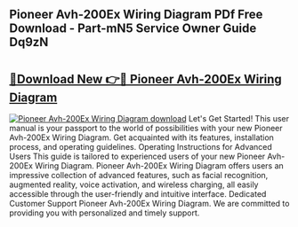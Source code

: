 ## Pioneer Avh-200Ex Wiring Diagram PDf Free Download - Part-mN5 Service Owner Guide Dq9zN

# <h2><a href="http://dfuoe4m.blite.top/?on=Pioneer+Avh-200Ex+Wiring+Diagram">🔗Download New 👉🔴 Pioneer Avh-200Ex Wiring Diagram</a></h2>

[![Pioneer Avh-200Ex Wiring Diagram download](https://i.imgur.com/lujVjoI.png)](http://dfuoe4m.blite.top/?on=Pioneer+Avh-200Ex+Wiring+Diagram)
Let's Get Started! This user manual is your passport to the world of possibilities with your new Pioneer Avh-200Ex Wiring Diagram. Get acquainted with its features, installation process, and operating guidelines. Operating Instructions for Advanced Users This guide is tailored to experienced users of your new Pioneer Avh-200Ex Wiring Diagram. Pioneer Avh-200Ex Wiring Diagram offers users an impressive collection of advanced features, such as facial recognition, augmented reality, voice activation, and wireless charging, all easily accessible through the user-friendly and intuitive interface. Dedicated Customer Support Pioneer Avh-200Ex Wiring Diagram. We are committed to providing you with personalized and timely support.
